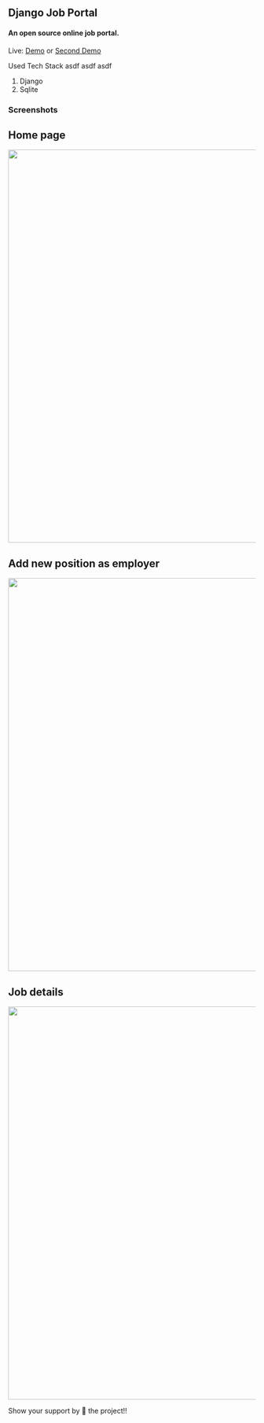 ## Django Job Portal

#### An open source online job portal.

Live: [Demo](https://django-portal.herokuapp.com/) or [Second Demo](http://jobs.manjurulhoque.com/)

Used Tech Stack asdf asdf asdf 

1. Django
2. Sqlite

### Screenshots

## Home page
<img src="screenshots/one.png" height="800">

## Add new position as employer
<img src="screenshots/two.png" height="800">

## Job details
<img src="screenshots/three.png" height="800">

Show your support by 🌟 the project!!
